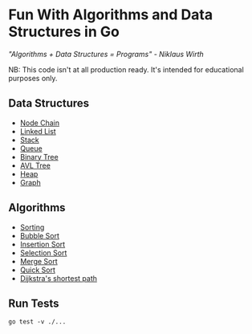 # Fun With Algorithms and Data Structures in Go

_"Algorithms + Data Structures = Programs" - Niklaus Wirth_

NB: This code isn't at all production ready. It's intended for educational purposes only. 

## Data Structures
* [Node Chain](node_chain/node_chain.go)
* [Linked List](linked_list/linked_list.go)
* [Stack](stack/stack.go)
* [Queue](queue/queue.go)
* [Binary Tree](binary_tree/binary_tree.go)
* [AVL Tree](avl_tree/avl_tree.go)
* [Heap](heap/heap.go)
* [Graph](graph/graph.go)

## Algorithms
* [Sorting](sort/sort.go)
* [Bubble Sort](sort/sort.go#L5)
* [Insertion Sort](sort/sort.go#L19)
* [Selection Sort](sort/sort.go#L35)
* [Merge Sort](sort/sort.go#L82)
* [Quick Sort](sort/sort.go#L92)
* [Dijkstra's shortest path](dijkstra/dijkstra.go)

## Run Tests

```
go test -v ./...
```
